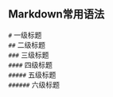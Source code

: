 ## Markdown常用语法

`#`       一级标题  
`##`      二级标题  
`###`     三级标题  
`####`    四级标题  
`#####`   五级标题  
`######`  六级标题  
